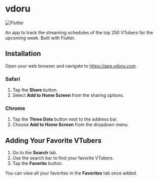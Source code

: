 # vdoru
![Flutter](https://img.shields.io/badge/Flutter-%2302569B.svg?style=for-the-badge&logo=Flutter&logoColor=white)

An app to track the streaming schedules of the top 250 VTubers for the upcoming week. Built with Flutter.

## Installation
Open your web browser and navigate to https://app.vdoru.com.

### Safari
1. Tap the **Share** button.
2. Select **Add to Home Screen** from the sharing options.

### Chrome
1. Tap the **Three Dots** button next to the address bar.
2. Choose **Add to Home Screen** from the dropdown menu.

## Adding Your Favorite VTubers
1. Go to the **Search** tab.
2. Use the search bar to find your favorite VTubers.
3. Tap the **Favorite** button.

You can view all your favorites in the **Favorites** tab once added.
